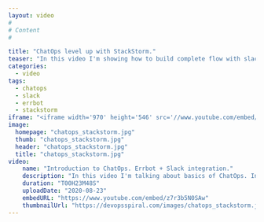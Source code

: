 ```yaml
---
layout: video
#
# Content
#

title: "ChatOps level up with StackStorm."
teaser: "In this video I'm showing how to build complete flow with slack, errbot and stackstorm. As an example I'm showing building jenkins jobs from slack."
categories:
  - video
tags:
  - chatops
  - slack
  - errbot
  - stackstorm 
iframe: "<iframe width='970' height='546' src='//www.youtube.com/embed/z7r3b5N0SAw' frameborder='0' allowfullscreen></iframe>"
image:
  homepage: "chatops_stackstorm.jpg"
  thumb: "chatops_stackstorm.jpg"
  header: "chatops_stackstorm.jpg"
  title: "chatops_stackstorm.jpg"
video:
    name: "Introduction to ChatOps. Errbot + Slack integration."
    description: "In this video I'm talking about basics of ChatOps. In practical part I'm showing how to integrate Errbot with Slack."
    duration: "T00H23M48S"
    uploadDate: "2020-08-23"
    embedURL: "https://www.youtube.com/embed/z7r3b5N0SAw"
    thumbnailUrl: "https://devopsspiral.com/images/chatops_stackstorm.jpg"
---
```

